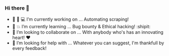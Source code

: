 ### Hi there 👋

- :1234: :mage: :computer: I’m currently working on ... Automating scraping!
- :exploding_head: :collision: I’m currently learning ... Bug bounty & Ethical hacking! :shipit:
- 👯 I’m looking to collaborate on ... With anybody who's has an innovating heart! :hearts: 
- 🤔 I’m looking for help with ... Whatever you can suggest, I'm thankfull by every feedback!
<!--
**Thntr/Thntr** is a ✨ _special_ ✨ repository because its `README.md` (this file) appears on your GitHub profile.
- 💬 Ask me about ... 
- 📫 How to reach me: ...
- 😄 Pronouns: ...
- ⚡ Fun fact: ... -->
